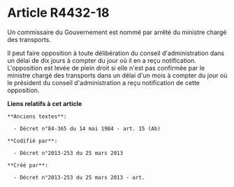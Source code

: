 # Article R4432-18

Un commissaire du Gouvernement est nommé par arrêté du ministre chargé des transports.

Il peut faire opposition à toute délibération du conseil d'administration dans un délai de dix jours à compter du jour où il
en a reçu notification. L'opposition est levée de plein droit si elle n'est pas confirmée par le ministre chargé des
transports dans un délai d'un mois à compter du jour où le président du conseil d'administration a reçu notification de cette
opposition.

**Liens relatifs à cet article**

	**Anciens textes**:

	  - Décret n°84-365 du 14 mai 1984 - art. 15 (Ab)

	**Codifié par**:

	  - Décret n°2013-253 du 25 mars 2013

	**Créé par**:

	  - Décret n°2013-253 du 25 mars 2013 - art.
